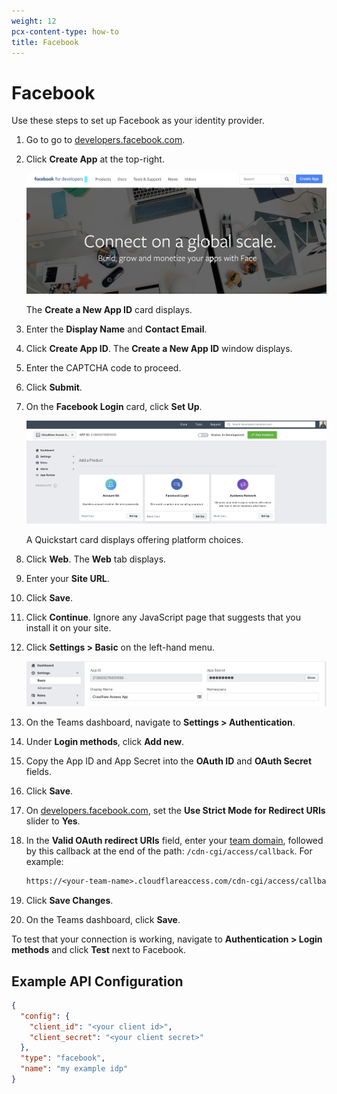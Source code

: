 ```yaml
---
weight: 12
pcx-content-type: how-to
title: Facebook
---
```


# Facebook

Use these steps to set up Facebook as your identity provider.

1. Go to go to [developers.facebook.com](https://developers.facebook.com/).
1. Click **Create App** at the top-right.

   ![Facebook IdP Login page](../../static/documentation/identity/facebook/fb1.png)

   The **Create a New App ID** card displays.

1. Enter the **Display Name** and **Contact Email**.
1. Click **Create App ID**. The **Create a New App ID** window displays.
1. Enter the CAPTCHA code to proceed.
1. Click **Submit**.
1. On the **Facebook Login** card, click **Set Up**.

   ![Facebook Add a Product](../../static/documentation/identity/facebook/fb3.png)

   A Quickstart card displays offering platform choices.

1. Click **Web**. The **Web** tab displays.
1. Enter your **Site URL**.
1. Click **Save**.
1. Click **Continue**. Ignore any JavaScript page that suggests that you install it on your site.
1. Click **Settings > Basic** on the left-hand menu.

   ![Facebook Settings](../../static/documentation/identity/facebook/fb6.png)

1. On the Teams dashboard, navigate to **Settings > Authentication**.
1. Under **Login methods**, click **Add new**.
1. Copy the App ID and App Secret into the **OAuth ID** and **OAuth Secret** fields.
1. Click **Save**.
1. On [developers.facebook.com](https://developers.facebook.com/), set the **Use Strict Mode for Redirect URIs** slider to **Yes**.
1. In the **Valid OAuth redirect URIs** field, enter your [team domain](/glossary#team-domain), followed by this callback at the end of the path: `/cdn-cgi/access/callback`. For example:

   ```txt
   https://<your-team-name>.cloudflareaccess.com/cdn-cgi/access/callback
   ```

1. Click **Save Changes**.
1. On the Teams dashboard, click **Save**.

To test that your connection is working, navigate to **Authentication > Login methods** and click **Test** next to Facebook.

## Example API Configuration

```json
{
  "config": {
    "client_id": "<your client id>",
    "client_secret": "<your client secret>"
  },
  "type": "facebook",
  "name": "my example idp"
}
```